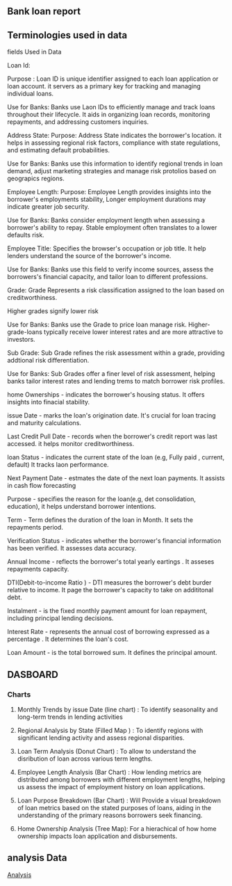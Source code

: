  ## Bank loan report

## Terminologies used in data

fields Used in Data

Loan Id: 

Purpose : Loan ID is unique identifier  assigned to each loan application or loan account. 
it servers as a primary key for tracking and managing individual loans.

Use for Banks: Banks use Laon IDs to efficiently manage and track loans throughout their 
lifecycle. It aids in organizing loan records, monitoring repayments, and addressing customers inquiries.

Address State:
Purpose: Address State indicates the borrower's location. it helps in assessing regional risk factors, compliance with state regulations, and estimating default probabilities.

Use for Banks: Banks use this information to identify regional trends in loan demand, adjust marketing strategies and manage risk protolios based on geograpics regions.

Employee Length:
Purpose: Employee Length provides insights into the borrower's employments stability,
Longer employment durations may indicate greater job security.

Use for Banks: Banks consider employment length when assessing a borrower's ability to 
repay. Stable employment often translates to a lower defaults risk.


Employee Title: Specifies the browser's occupation or job title. It help lenders
understand the source of the borrower's income.

Use for Banks: Banks use this field to verify income sources, assess the borrowers's
financial capacity, and tailor loan to different professions.

Grade: Grade Represents a risk classification assigned to the loan based on creditworthiness.

Higher grades signify lower risk

Use for Banks: Banks use the Grade to price loan manage risk. Higher-grade-loans typically
receive lower interest rates and are more attractive to investors.

Sub Grade: Sub Grade refines the risk assessment within a grade, providing addtional 
risk differentiation.

Use for Banks: Sub Grades offer a finer level of risk assessment, helping banks tailor
interest rates and lending trems to match borrower risk profiles.

home Ownerships - indicates the borrower's housing status. It offers insights into
finacial stability.

issue Date - marks the loan's origination date. It's crucial for loan tracing and maturity 
calculations.

Last Credit Pull Date - records when the borrower's credit report was last accessed. it helps monitor creditworthiness.

loan Status - indicates the current state of the loan (e.g, Fully paid , current, default)
It tracks laon  performance.

Next Payment Date - estmates the date of the next loan payments. It assists in cash
flow forecasting

Purpose - specifies the reason for the loan(e.g, det consolidation, education), it
helps understand borrower intentions.

Term - Term defines the duration of the loan in Month. It sets the repayments period.

Verification Status - indicates whether the borrower's financial information has been verified.
It assesses data accuracy.

Annual Income - reflects the borrower's total yearly eartings . It asseses repayments capacity.

DTI(Debit-to-income Ratio ) - DTI measures the borrower's debt burder relative to income.
It page the borrower's capacity to take on addititonal debt.

Instalment - is the fixed monthly payment amount for loan repayment, including principal
lending decisions.

Interest Rate - represents the annual cost of borrowing expressed as a percentage . It determines 
the loan's cost.

Loan Amount - is the total borrowed sum. It defines the principal amount. 


## DASBOARD 

### Charts

1. Monthly Trends by issue Date (line chart) : To identify seasonality and long-term trends in lending activities

2. Regional Analysis by State (Filled Map ) : To identify regions with significant lending activity and assess regional disparities.

3. Loan Term Analysis (Donut Chart) : To allow to understand the disribution of loan across various term lengths.

4. Employee Length Analysis (Bar Chart) : How lending metrics are distributed among borrowers with different employment lengths, helping us assess the impact of employment 
history on loan applications.

5. Loan Purpose Breakdown (Bar Chart) : Will Provide a visual breakdown of 
loan metrics based on the stated purposes of loans, aiding in the understanding 
of the primary reasons borrowers seek financing.

6. Home Ownership Analysis (Tree Map): For a hierachical of 
how home ownership impacts loan application and disbursements.


## analysis Data

[Analysis](</Bank loan/Query Doc.pdf>)